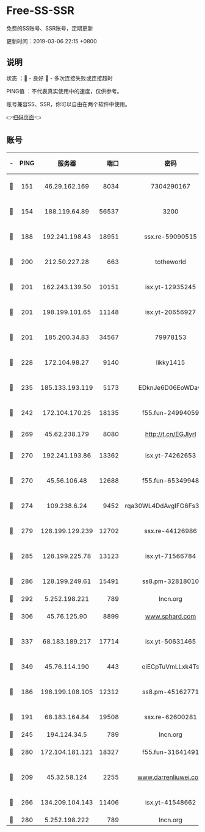 # Free-SS-SSR

免费的SS账号、SSR账号，定期更新

更新时间：2019-03-06 22:15 +0800

## 说明

状态     ：🙂 - 良好 🙁 - 多次连接失败或连接超时

PING值   ：不代表真实使用中的速度，仅供参考。

账号兼容SS、SSR，你可以自由在两个软件中使用。

👉[扫码页面](https://liesauer.github.io/Free-SS-SSR/)👈

## 账号

|-|PING|服务器|端口|密码|加密方式|区域|
|:----:|:----:|:-----:|-----:|:----:|:----:|:----:|
|🙂|151|46.29.162.169|8034|7304290167|aes-256-cfb|RU|
|🙂|154|188.119.64.89|56537|3200|aes-256-cfb|RU|
|🙂|188|192.241.198.43|18951|ssx.re-59090515|aes-256-cfb|US|
|🙂|200|212.50.227.28|663|totheworld|aes-256-cfb|US|
|🙂|201|162.243.139.50|10151|isx.yt-12935245|aes-256-cfb|US|
|🙂|201|198.199.101.65|11148|isx.yt-20656927|aes-256-cfb|US|
|🙂|201|185.200.34.83|34567|79978153|aes-256-cfb|US|
|🙂|228|172.104.98.27|9140|likky1415|aes-256-cfb|JP|
|🙂|235|185.133.193.119|5173|EDknJe6D06EoWDaw|aes-256-cfb|US|
|🙂|242|172.104.170.25|18135|f55.fun-24994059|aes-256-cfb|SG|
|🙂|269|45.62.238.179|8080|http://t.cn/EGJIyrl|rc4-md5|CA|
|🙂|270|192.241.193.86|13362|isx.yt-74262653|aes-256-cfb|US|
|🙂|270|45.56.106.48|12688|f55.fun-65349948|aes-256-cfb|US|
|🙂|274|109.238.6.24|9452|rqa30WL4DdAvgIFG6Fs3znzTa|aes-256-cfb|FR|
|🙂|279|128.199.129.239|12702|ssx.re-44126986|aes-256-cfb|SG|
|🙂|285|128.199.225.78|13123|isx.yt-71566784|aes-256-cfb|SG|
|🙂|286|128.199.249.61|15491|ss8.pm-32818010|aes-256-cfb|SG|
|🙂|292|5.252.198.221|789|lncn.org|rc4|JP|
|🙂|306|45.76.125.90|8899|www.sphard.com|aes-256-cfb|AU|
|🙂|337|68.183.189.217|17714|isx.yt-50631465|aes-256-cfb|SG|
|🙂|349|45.76.114.190|443|oiECpTuVmLLxk4Ts|aes-256-cfb|AU|
|🙂|186|198.199.108.105|12312|ss8.pm-45162771|aes-256-cfb|US|
|🙂|191|68.183.164.84|19508|ssx.re-62600281|aes-256-cfb|US|
|🙂|245|194.124.34.5|789|lncn.org|rc4|JP|
|🙂|280|172.104.181.121|18327|f55.fun-31641491|aes-256-cfb|SG|
|🙁|209|45.32.58.124|2255|www.darrenliuwei.com|aes-256-cfb|JP|
|🙁|266|134.209.104.143|11406|isx.yt-41548662|aes-256-cfb|SG|
|🙁|280|5.252.198.222|789|lncn.org|rc4|JP|
